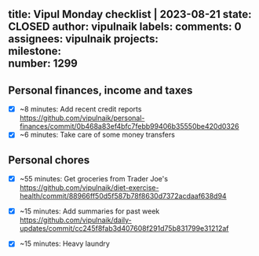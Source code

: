 title:	Vipul Monday checklist | 2023-08-21
state:	CLOSED
author:	vipulnaik
labels:	
comments:	0
assignees:	vipulnaik
projects:	
milestone:	
number:	1299
--
## Personal finances, income and taxes

- [x] ~8 minutes: Add recent credit reports https://github.com/vipulnaik/personal-finances/commit/0b468a83ef4bfc7febb99406b35550be420d0326
- [x] ~6 minutes: Take care of some money transfers 

## Personal chores

- [x] ~55 minutes: Get groceries from Trader Joe's https://github.com/vipulnaik/diet-exercise-health/commit/88966ff50d5f587b78f8630d7372acdaaf638d94
- [x] ~15 minutes: Add summaries for past week https://github.com/vipulnaik/daily-updates/commit/cc245f8fab3d407608f291d75b831799e31212af
- [x] ~15 minutes: Heavy laundry 

